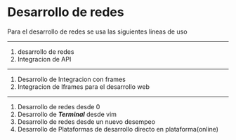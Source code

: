 # Desarrollo de redes 

Para el desarrollo de redes se usa las siguientes lineas de uso

---
1. desarrollo de redes
2. Integracion de API
---
1. Desarrollo de Integracion con frames 
2. Integracion de Iframes para el desarrollo web 
---
1. Desarrollo de redes desde 0
2. Desarrollo de ***Terminal*** desde vim
3. Desarrollo de redes desde un nuevo desempeo
4. Desarrollo de Plataformas de desarrollo directo en plataforma(online)

